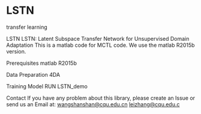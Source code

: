 # LSTN
transfer learning

LSTN
LSTN: Latent Subspace Transfer Network for Unsupervised Domain Adaptation
This is a matlab code for MCTL code. We use the matlab R2015b version.

Prerequisites
matlab R2015b

Data Preparation
4DA

Training Model
RUN LSTN_demo

Contact
If you have any problem about this library, please create an Issue or send us an Email at:
wangshanshan@cqu.edu.cn
leizhang@cqu.edu.c

